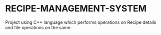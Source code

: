 # RECIPE-MANAGEMENT-SYSTEM

Project using C++ language which performs operations on Recipe details and file operations on the same.
